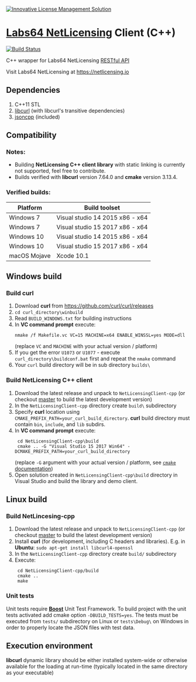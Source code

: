 <a href="https://netlicensing.io"><img src="https://netlicensing.io/img/netlicensing-stage-twitter.jpg" alt="Innovative License Management Solution"></a>

# [Labs64 NetLicensing](https://netlicensing.io) Client (C++)

[![Build Status](https://travis-ci.org/Labs64/NetLicensingClient-cpp.svg?branch=master)](https://travis-ci.org/Labs64/NetLicensingClient-cpp)

C++ wrapper for Labs64 NetLicensing [RESTful API](https://netlicensing.io/wiki/restful-api)

Visit Labs64 NetLicensing at https://netlicensing.io

## Dependencies
1. C++11 STL
2. [libcurl](https://github.com/curl/curl) (with libcurl's transitive dependencies)
3. [jsoncpp](https://github.com/open-source-parsers/jsoncpp) (included)

## Compatibility

### Notes:
- Building **NetLicensing C++ client library** with static linking is currently not supported, feel free to contribute.
- Builds verified with **libcurl** version 7.64.0 and **cmake** version 3.13.4.

### Verified builds:

Platform | Build toolset
------------ | -------------
Windows 7 | Visual studio 14 2015 x86 - x64
Windows 7 | Visual studio 15 2017 x86 - x64
Windows 10 | Visual studio 14 2015 x86 - x64
Windows 10 | Visual studio 15 2017 x86 - x64
macOS Mojave | Xcode 10.1

## Windows build

### Build curl
1. Download <b>curl</b> from https://github.com/curl/curl/releases
2. `cd curl_directory\winbuild`
3. Read `BUILD_WINDOWS.txt` for building instructions
4. In **VC command prompt** execute:
   ```
   nmake /f Makefile.vc VC=15 MACHINE=x64 ENABLE_WINSSL=yes MODE=dll
   ```
   (replace `VC` and `MACHINE` with your actual version / platform)
5. If you get the error `U1073` or `U1077` - execute `curl_directory\buildconf.bat` first and repeat the `nmake` command
6. Your `curl` build directory will be in sub directory `builds\`

### Build NetLicensing C++ client
1. Download the latest release and unpack to `NetLicensingClient-cpp` (or checkout [master](https://github.com/Labs64/NetLicensingClient-cpp.git) to build the latest development version)
2. In the `NetLicensingClient-cpp` directory create `build\` subdirectory
3. Specify **curl** location using `CMAKE_PREFIX_PATH=your_curl_build_directory`. **curl** build directory must contain `bin`, `include`, and `lib` subdirs.
4. In **VC command prompt** execute:
   ```
    cd NetLicensingClient-cpp\build
    cmake .. -G "Visual Studio 15 2017 Win64" -DCMAKE_PREFIX_PATH=your_curl_build_directory
   ```
   (replace `-G` argument with your actual version / platform, see [`cmake` documentation](https://cmake.org/cmake/help/latest/))
5. Open solution created in `NetLicensingClient-cpp\build` directory in Visual Studio and build the library and demo client.

## Linux build

### Build NetLincesing-cpp
1. Download the latest release and unpack to `NetLicensingClient-cpp` (or checkout [master](https://github.com/Labs64/NetLicensingClient-cpp.git) to build the latest development version)
2. Install **curl** (for development, including C headers and libraries). E.g. in **Ubuntu**:
    ```sudo apt-get install libcurl4-openssl```
3. In the `NetLicensingClient-cpp` directory create `build/` subdirectory
4. Execute:
   ```
    cd NetLicensingClient-cpp/build
    cmake ..
    make
   ```

### Unit tests

Unit tests require [**Boost**](https://www.boost.org) Unit Test Framework. To build project with the unit tests activated add cmake option `-DBUILD_TESTS=yes`. The tests must be executed from `tests/` subdirectory on Linux or `tests\Debug\` on Windows in order to properly locate the JSON files with test data.


## Execution environment

**libcurl** dynamic library should be either installed system-wide or otherwise available for the loading at run-time (typically located in the same directory as your executable)
